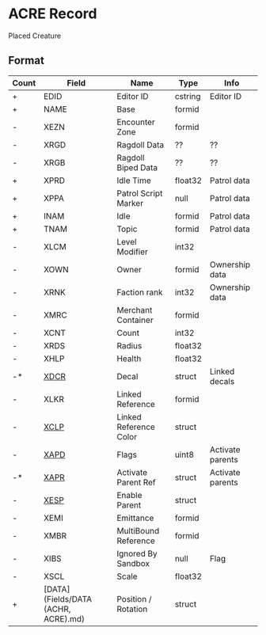 ACRE Record
===========

Placed Creature

## Format

Count | Field | Name | Type | Info
------|-------|------|------|-----
+ | EDID | Editor ID | cstring | Editor ID
+ | NAME | Base | formid |
- | XEZN | Encounter Zone | formid |
- | XRGD | Ragdoll Data | ?? | ??
- | XRGB | Ragdoll Biped Data | ?? | ??
+ | XPRD | Idle Time | float32 | Patrol data
+ | XPPA | Patrol Script Marker | null | Patrol data
+ | INAM | Idle | formid | Patrol data
+ | TNAM | Topic | formid | Patrol data
- | XLCM | Level Modifier | int32 |
- | XOWN | Owner | formid | Ownership data
- | XRNK | Faction rank | int32 | Ownership data
- | XMRC | Merchant Container | formid |
- | XCNT | Count | int32 |
- | XRDS | Radius | float32 |
- | XHLP | Health | float32 |
-* | [XDCR](Fields/XDCR.md) | Decal | struct | Linked decals
- | XLKR | Linked Reference | formid |
- | [XCLP](Fields/XCLP.md) | Linked Reference Color | struct |
- | [XAPD](Fields/XAPD.md) | Flags | uint8 | Activate parents
-* | [XAPR](Fields/XAPR.md) | Activate Parent Ref | struct | Activate parents
- | [XESP](Fields/XESP.md) | Enable Parent | struct |
- | XEMI | Emittance | formid |
- | XMBR | MultiBound Reference | formid |
- | XIBS | Ignored By Sandbox | null | Flag
- | XSCL | Scale | float32 |
+ | [DATA](Fields/DATA (ACHR, ACRE).md) | Position / Rotation | struct |
